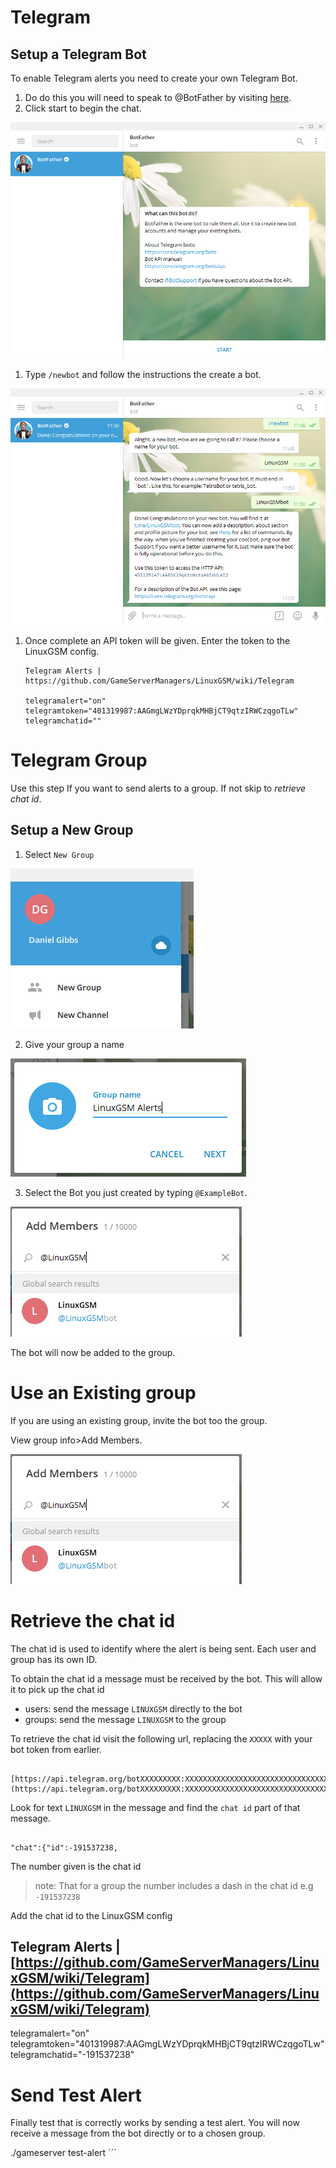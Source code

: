 # Telegram



## Setup a Telegram Bot

To enable Telegram alerts you need to create your own Telegram Bot.

1. Do do this you will need to speak to @BotFather by visiting [here](https://telegram.me/BotFather).
2. Click start to begin the chat.

![BotFather Chat](../.gitbook/assets/botfather_chat.png)

1. Type `/newbot` and follow the instructions the create a bot.

![new Bot](../.gitbook/assets/botfather_new_bot.png)

1. Once complete an API token will be given. Enter the token to the LinuxGSM config.

   ```text
   Telegram Alerts | 
   https://github.com/GameServerManagers/LinuxGSM/wiki/Telegram

   telegramalert="on"
   telegramtoken="401319987:AAGmgLWzYDprqkMHBjCT9qtzIRWCzqgoTLw"
   telegramchatid=""
   ```

# Telegram Group
Use this step If you want to send alerts to a group. If not skip to _retrieve chat id_.

## Setup a New Group
1. Select `New Group`

![New Group](images/telegram/telegram_new_group.png)

2. Give your group a name

![Select Bot](images/telegram/telegram_select_bot.png)

3. Select the Bot you just created by typing `@ExampleBot`.

![Add Bot](images/telegram/telegram_add_bot.png)


The bot will now be added to the group.

# Use an Existing group

If you are using an existing group, invite the bot too the group.

View group info&gt;Add Members.


![Add Bot](images/telegram/telegram_add_bot.png)

# Retrieve the chat id

The chat id is used to identify where the alert is being sent. Each user and group has its own ID.

To obtain the chat id a message must be received by the bot. This will allow it to pick up the chat id
* users: send the message `LINUXGSM` directly to the bot
* groups: send the message `LINUXGSM` to the group

To retrieve the chat id visit the following url, replacing the `XXXXX` with your bot token from earlier.
```

[https://api.telegram.org/botXXXXXXXXX:XXXXXXXXXXXXXXXXXXXXXXXXXXXXXXXXXXXX/getUpdates](https://api.telegram.org/botXXXXXXXXX:XXXXXXXXXXXXXXXXXXXXXXXXXXXXXXXXXXXX/getUpdates)

```
Look for text `LINUXGSM` in the message and find the `chat id` part of that message.
```

"chat":{"id":-191537238,

```
The number given is the chat id
> note: That for a group the number includes a dash in the chat id e.g `-191537238`

Add the chat id to the LinuxGSM config


## Telegram Alerts \| [https://github.com/GameServerManagers/LinuxGSM/wiki/Telegram](https://github.com/GameServerManagers/LinuxGSM/wiki/Telegram)

telegramalert="on" telegramtoken="401319987:AAGmgLWzYDprqkMHBjCT9qtzIRWCzqgoTLw" telegramchatid="-191537238"

# Send Test Alert
Finally test that is correctly works by sending a test alert. You will now receive a message from the bot directly or to a chosen group.


./gameserver test-alert \`\`\`

